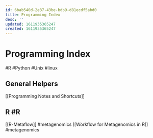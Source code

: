 ```yaml
---
id: 6bab540d-2e37-43be-bdb9-d81ecdf5abd0
title: Programming Index
desc: ''
updated: 1611935365247
created: 1611935365247
---
```

# Programming Index

\#R #Python #Unix #linux 

## General Helpers

[[Programming Notes and Shortcuts]]

## R #R

[[R-Metaflow]] #metagenomics 
[[Workflow for Metagenomics in R]] #metagenomics 

